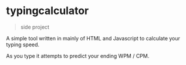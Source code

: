 # typingcalculator
> side project

A simple tool written in mainly of HTML and Javascript to calculate your typing speed.

As you type it attempts to predict your ending WPM / CPM.
